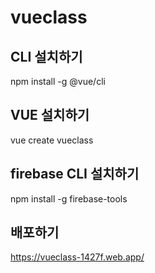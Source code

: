 # vueclass

## CLI 설치하기

npm install -g @vue/cli

## VUE 설치하기

vue create vueclass

## firebase CLI 설치하기

npm install -g firebase-tools

## 배포하기

https://vueclass-1427f.web.app/
